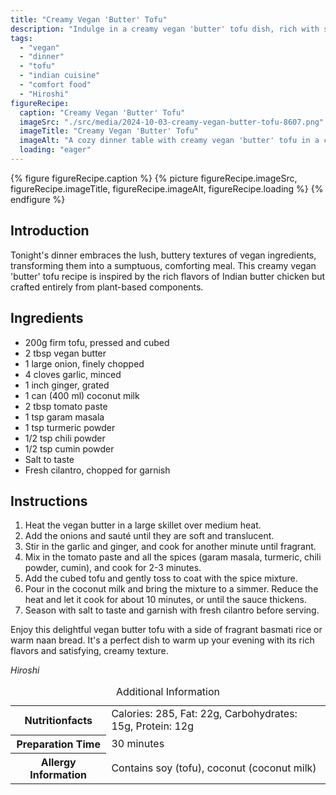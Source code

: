 ```yaml
---
title: "Creamy Vegan 'Butter' Tofu"
description: "Indulge in a creamy vegan 'butter' tofu dish, rich with spices and coconut milk, perfect for a comforting dinner. A plant-based twist on the classic butter chicken."
tags:
  - "vegan"
  - "dinner"
  - "tofu"
  - "indian cuisine"
  - "comfort food"
  - "Hiroshi"
figureRecipe: 
  caption: "Creamy Vegan 'Butter' Tofu"
  imageSrc: "./src/media/2024-10-03-creamy-vegan-butter-tofu-8607.png"
  imageTitle: "Creamy Vegan 'Butter' Tofu"
  imageAlt: "A cozy dinner table with creamy vegan 'butter' tofu in a chic bowl, garnished with cilantro, alongside basmati rice and naan bread, all under warm lighting."
  loading: "eager"
---
```


{% figure figureRecipe.caption %}
{% picture figureRecipe.imageSrc, figureRecipe.imageTitle, figureRecipe.imageAlt, figureRecipe.loading %}
{% endfigure %}

## Introduction

Tonight's dinner embraces the lush, buttery textures of vegan ingredients, transforming them into a sumptuous, comforting meal. This creamy vegan 'butter' tofu recipe is inspired by the rich flavors of Indian butter chicken but crafted entirely from plant-based components.

## Ingredients

- 200g firm tofu, pressed and cubed
- 2 tbsp vegan butter
- 1 large onion, finely chopped
- 4 cloves garlic, minced
- 1 inch ginger, grated
- 1 can (400 ml) coconut milk
- 2 tbsp tomato paste
- 1 tsp garam masala
- 1 tsp turmeric powder
- 1/2 tsp chili powder
- 1/2 tsp cumin powder
- Salt to taste
- Fresh cilantro, chopped for garnish

## Instructions

1. Heat the vegan butter in a large skillet over medium heat.
2. Add the onions and sauté until they are soft and translucent.
3. Stir in the garlic and ginger, and cook for another minute until fragrant.
4. Mix in the tomato paste and all the spices (garam masala, turmeric, chili powder, cumin), and cook for 2-3 minutes.
5. Add the cubed tofu and gently toss to coat with the spice mixture.
6. Pour in the coconut milk and bring the mixture to a simmer. Reduce the heat and let it cook for about 10 minutes, or until the sauce thickens.
7. Season with salt to taste and garnish with fresh cilantro before serving.

Enjoy this delightful vegan butter tofu with a side of fragrant basmati rice or warm naan bread. It's a perfect dish to warm up your evening with its rich flavors and satisfying, creamy texture.

*Hiroshi*

<table><caption class='sr-only'>Additional Information</caption><tr><th>Nutritionfacts</th><td>Calories: 285, Fat: 22g, Carbohydrates: 15g, Protein: 12g&nbsp;</td></tr><tr><th>Preparation Time</th><td>30 minutes&nbsp;</td></tr><tr><th>Allergy Information</th><td>Contains soy (tofu), coconut (coconut milk)&nbsp;</td></tr></table>

